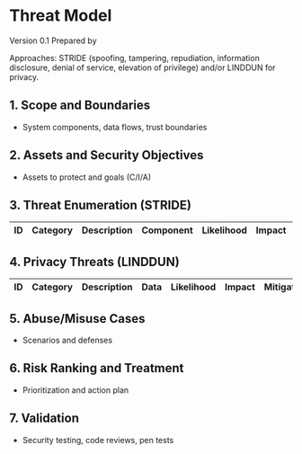 # Threat Model

Version 0.1
Prepared by <author>
<organization>
<date created>

Approaches: STRIDE (spoofing, tampering, repudiation, information disclosure, denial of service, elevation of privilege) and/or LINDDUN for privacy.

## 1. Scope and Boundaries
- System components, data flows, trust boundaries

## 2. Assets and Security Objectives
- Assets to protect and goals (C/I/A)

## 3. Threat Enumeration (STRIDE)
| ID | Category | Description | Component | Likelihood | Impact | Mitigation |
|----|----------|------------|-----------|------------|--------|------------|

## 4. Privacy Threats (LINDDUN)
| ID | Category | Description | Data | Likelihood | Impact | Mitigation |
|----|----------|------------|------|------------|--------|------------|

## 5. Abuse/Misuse Cases
- Scenarios and defenses

## 6. Risk Ranking and Treatment
- Prioritization and action plan

## 7. Validation
- Security testing, code reviews, pen tests

